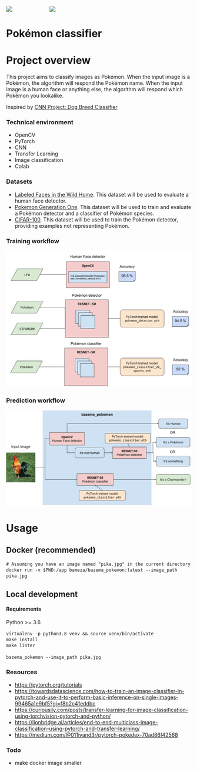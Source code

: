 <img src="https://cdn.worldvectorlogo.com/logos/pokemon-17.svg" height="80" />&nbsp;&nbsp;&nbsp;&nbsp;&nbsp;&nbsp;&nbsp;&nbsp;&nbsp;&nbsp;&nbsp;&nbsp;&nbsp;&nbsp;&nbsp;&nbsp;&nbsp;&nbsp;&nbsp;&nbsp;&nbsp;&nbsp;&nbsp;&nbsp;&nbsp;&nbsp;<img src="https://cdn.worldvectorlogo.com/logos/pokemon-13.svg" height="80" />

Pokémon classifier
==================


# Project overview

This project aims to classify images as Pokémon. When the input image is a Pokémon, the algorithm will respond the
Pokémon name. When the input image is a human face or anything else, the algorithm will respond which Pokémon you
lookalike.

Inspired by [CNN Project: Dog Breed Classifier](https://github.com/udacity/deep-learning-v2-pytorch/tree/master/project-dog-classification)

### Technical environment
- OpenCV
- PyTorch
- CNN
- Transfer Learning
- Image classification
- Colab

### Datasets
- [Labeled Faces in the Wild Home](http://vis-www.cs.umass.edu/lfw/lfw.tgz).
  This dataset will be used to evaluate a human face detector.
- [Pokemon Generation One](https://www.kaggle.com/lantian773030/pokemonclassification). 
  This dataset will be used to train and evaluate a Pokémon detector and a classifier of Pokémon species.
- [CIFAR-100](https://www.cs.toronto.edu/~kriz/cifar-100-python.tar.gz).
  This dataset will be used to train the Pokémon detector, providing examples not representing Pokémon.

### Training workflow

![train.svg](images/train.svg)

### Prediction workflow

![predict.svg](images/predict.svg)

# Usage

## Docker (recommended)

```shell
# Assuming you have an image named "pika.jpg" in the current directory
docker run -v $PWD:/app bameza/bazema_pokemon:latest --image_path pika.jpg
```

## Local development

#### Requirements
Python >= 3.6

```shell
virtualenv -p python3.8 venv && source venv/bin/activate
make install
make linter

bazema_pokemon --image_path pika.jpg
```


### Resources

- https://pytorch.org/tutorials
- https://towardsdatascience.com/how-to-train-an-image-classifier-in-pytorch-and-use-it-to-perform-basic-inference-on-single-images-99465a1e9bf5?gi=f8b2c41eddbc
- https://curiousily.com/posts/transfer-learning-for-image-classification-using-torchvision-pytorch-and-python/
- https://lionbridge.ai/articles/end-to-end-multiclass-image-classification-using-pytorch-and-transfer-learning/
- https://medium.com/@011ivand3r/pytorch-pokedex-70ad86f42568


### Todo
- make docker image smaller